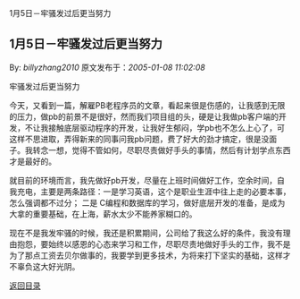1月5日－牢骚发过后更当努力
## 1月5日－牢骚发过后更当努力

By: *billyzhang2010* 原文发布于：*2005-01-08 11:02:08*

牢骚发过后更当努力

今天，又看到一篇，解雇PB老程序员的文章，看起来很是伤感的，让我感到无限的压力，做pb的前景不是很好，然而我们项目组的头，硬是让我做pb客户端的开发，不让我接触底层驱动程序的开发，让我好生郁闷，学pb也不怎么上心了，可这样不思进取，弄得新来的同事问我pb问题，费了好大的劲才搞定，很是没面子。我转念一想，觉得不管如何，尽职尽责做好手头的事情，然后有计划学点东西才是最好的。

   就目前的环境而言，我先做好pb开发，尽量在上班时间做好工作，空余时间，自我充电，主要是两条路径：一是学习英语，这个是职业生涯中往上走的必要本事，怎么强调都不过分；
二是 C编程和数据库的学习，做好底层开发的准备，是成为大拿的重要基础，在上海，薪水太少不能养家糊口的。

   现在不是我发牢骚的时候，我还是积累期间，公司给了我这么好的条件，我没有理由抱怨，要始终以感恩的心态来学习和工作，尽职尽责地做好手头的工作，我不是为了那点工资去贝尔做事的，我要学到更多技术，为将来打下坚实的基础，这样才不辜负这大好光阴。

[返回目录](index.html)
